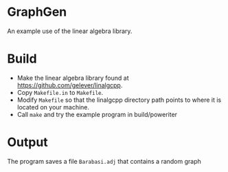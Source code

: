 # GraphGen
An example use of the linear algebra library.

# Build
* Make the linear algebra library found at https://github.com/gelever/linalgcpp.
* Copy ```Makefile.in``` to ```Makefile```.
* Modify ```Makefile``` so that the linalgcpp directory path points to where it is located on your machine.
* Call ```make``` and try the example program in build/poweriter
# Output
The program saves a file ```Barabasi.adj``` that contains a random graph
